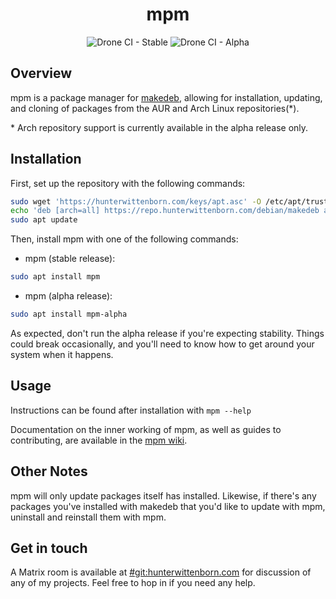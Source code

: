 <h1 align="center">mpm</h1>
<div align="center">
<img alt="Drone CI - Stable" src="https://img.shields.io/drone/build/hwittenborn/mpm/stable?label=stable&server=https%3A%2F%2Fdrone.hunterwittenborn.com">
<img alt="Drone CI - Alpha" src="https://img.shields.io/drone/build/hwittenborn/mpm/alpha?label=alpha&server=https%3A%2F%2Fdrone.hunterwittenborn.com">
</div>

## Overview ##
mpm is a package manager for [makedeb](https://github.com/hwittenborn/makedeb), allowing for installation, updating, and cloning of packages from the AUR and Arch Linux repositories(*).

\* Arch repository support is currently available in the alpha release only.

## Installation ##
First, set up the repository with the following commands:
```sh
sudo wget 'https://hunterwittenborn.com/keys/apt.asc' -O /etc/apt/trusted.gpg.d/hwittenborn.asc
echo 'deb [arch=all] https://repo.hunterwittenborn.com/debian/makedeb any main' | sudo tee /etc/apt/sources.list.d/makedeb.list
sudo apt update
```

Then, install mpm with one of the following commands:
- mpm (stable release):
```sh
sudo apt install mpm
```
- mpm (alpha release):
```sh
sudo apt install mpm-alpha
```

As expected, don't run the alpha release if you're expecting stability. Things could break occasionally, and you'll need to know how to get around your system when it happens.

## Usage ##
Instructions can be found after installation with `mpm --help`

Documentation on the inner working of mpm, as well as guides to contributing, are available in the [mpm wiki](https://github.com/hwittenborn/mpm/wiki).

## Other Notes ##
mpm will only update packages itself has installed. Likewise, if there's any packages you've installed with makedeb that you'd like to update with mpm, uninstall and reinstall them with mpm.

## Get in touch ##
A Matrix room is available at [#git:hunterwittenborn.com](https://matrix.to/#/#git:hunterwittenborn.com) for discussion of any of my projects. Feel free to hop in if you need any help.
